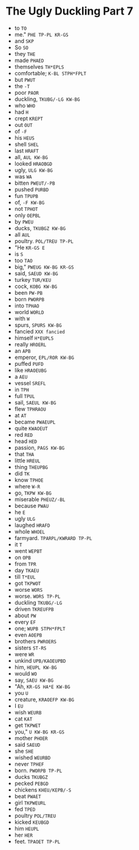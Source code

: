 # The Ugly Duckling Part 7

* to `TO`
* me." `PHE TP-PL KR-GS`
* and `SKP`
* So `SO`
* they `THE`
* made `PHAED`
* themselves `TH*EPLS`
* comfortable; `K-BL STPH*FPLT`
* but `PWUT`
* the `-T`
* poor `PAOR`
* duckling, `TKUBG/-LG KW-BG`
* who `WHO`
* had `H`
* crept `KREPT`
* out `OUT`
* of `-F`
* his `HEUS`
* shell `SHEL`
* last `HRAFT`
* all, `AUL KW-BG`
* looked `HRAOBGD`
* ugly, `ULG KW-BG`
* was `WA`
* bitten `PWEUT/-PB`
* pushed `PURBD`
* fun `TPUPB`
* of, `-F KW-BG`
* not `TPHOT`
* only `OEPBL`
* by `PWEU`
* ducks, `TKUBGZ KW-BG`
* all `AUL`
* poultry. `POL/TREU TP-PL`
* "He `KR-GS E`
* is `S`
* too `TAO`
* big," `PWEUG KW-BG KR-GS`
* said, `SAEUD KW-BG`
* turkey `TUR/KEU`
* cock, `KOBG KW-BG`
* been `PW-PB`
* born `PWORPB`
* into `TPHAO`
* world `WORLD`
* with `W`
* spurs, `SPURS KW-BG`
* fancied `XXX fancied`
* himself `H*EUPLS`
* really `HROERL`
* an `APB`
* emperor, `EPL/ROR KW-BG`
* puffed `PUFD`
* like `HRAOEUBG`
* a `AEU`
* vessel `SREFL`
* in `TPH`
* full `TPUL`
* sail, `SAEUL KW-BG`
* flew `TPHRAOU`
* at `AT`
* became `PWAEUPL`
* quite `KWAOEUT`
* red `RED`
* head `HED`
* passion, `PAGS KW-BG`
* that `THA`
* little `HREUL`
* thing `THEUPBG`
* did `TK`
* know `TPHOE`
* where `W-R`
* go, `TKPW KW-BG`
* miserable `PHEUZ/-BL`
* because `PWAU`
* he `E`
* ugly `ULG`
* laughed `HRAFD`
* whole `WHOEL`
* farmyard. `TPARPL/KWRARD TP-PL`
* it `T`
* went `WEPBT`
* on `OPB`
* from `TPR`
* day `TKAEU`
* till `T*EUL`
* got `TKPWOT`
* worse `WORS`
* worse. `WORS TP-PL`
* duckling `TKUBG/-LG`
* driven `TKREUFPB`
* about `PW`
* every `EF`
* one; `WUPB STPH*FPLT`
* even `AOEPB`
* brothers `PWROERS`
* sisters `ST-RS`
* were `WR`
* unkind `UPB/KAOEUPBD`
* him, `HEUPL KW-BG`
* would `WO`
* say, `SAEU KW-BG`
* "Ah, `KR-GS HA*E KW-BG`
* you `U`
* creature, `KRAOEFP KW-BG`
* I `EU`
* wish `WEURB`
* cat `KAT`
* get `TKPWET`
* you," `U KW-BG KR-GS`
* mother `PHOER`
* said `SAEUD`
* she `SHE`
* wished `WEURBD`
* never `TPHEF`
* born. `PWORPB TP-PL`
* ducks `TKUBGZ`
* pecked `PEBGD`
* chickens `KHEU/KEPB/-S`
* beat `PWAET`
* girl `TKPWEURL`
* fed `TPED`
* poultry `POL/TREU`
* kicked `KEUBGD`
* him `HEUPL`
* her `HER`
* feet. `TPAOET TP-PL`
